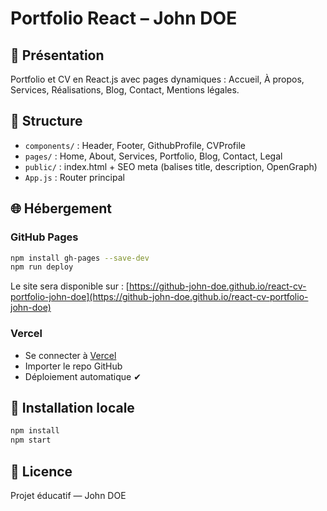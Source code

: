 # Portfolio React – John DOE

## 🚀 Présentation
Portfolio et CV en React.js avec pages dynamiques : Accueil, À propos, Services, Réalisations, Blog, Contact, Mentions légales.

## 📂 Structure
- `components/` : Header, Footer, GithubProfile, CVProfile
- `pages/` : Home, About, Services, Portfolio, Blog, Contact, Legal
- `public/` : index.html + SEO meta (balises title, description, OpenGraph)
- `App.js` : Router principal

## 🌐 Hébergement
### GitHub Pages
```bash
npm install gh-pages --save-dev
npm run deploy
```
Le site sera disponible sur : [https://github-john-doe.github.io/react-cv-portfolio-john-doe](https://github-john-doe.github.io/react-cv-portfolio-john-doe)

### Vercel
- Se connecter à [Vercel](https://vercel.com)
- Importer le repo GitHub
- Déploiement automatique ✔

## 🔧 Installation locale
```bash
npm install
npm start
```

## 📜 Licence
Projet éducatif — John DOE
```